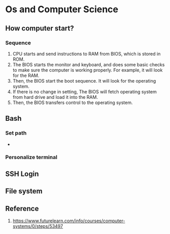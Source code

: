 # Os and Computer Science

## How computer start?

### Sequence
1. CPU starts and send instructions to RAM from BIOS, which is stored in ROM.
2. The BIOS starts the monitor and keyboard, and does some basic checks to make sure the computer is working properly. For example, it will look for the RAM.
3. Then, the BIOS start the boot sequence. It will look for the operating system.
4. If there is no change in setting, The BIOS will fetch operating system from hard drive and load it into the RAM.
5. Then, the BIOS transfers control to the operating system.

## Bash

### Set path
-
### Personalize terminal

## SSH Login

## File system

## Reference
1. https://www.futurelearn.com/info/courses/computer-systems/0/steps/53497

